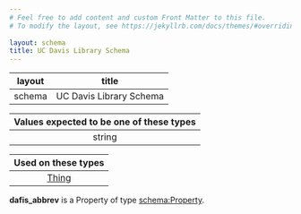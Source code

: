 ```yaml
---
# Feel free to add content and custom Front Matter to this file.
# To modify the layout, see https://jekyllrb.com/docs/themes/#overriding-theme-defaults
    
layout: schema
title: UC Davis Library Schema
---
```

| layout | title |
| ------------- |:-------------:|
| schema | UC Davis Library Schema |

| Values expected to be one of these types  |
|:--------:|
| string |

| Used on these types  |
|:--------:|
| [Thing](http://schema.org/Thing) |
      
**dafis_abbrev** is a Property of type [schema:Property](http://schema.org/Property).<br /> 

